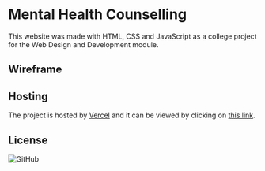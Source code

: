 # Mental Health Counselling

This website was made with HTML, CSS and JavaScript as a college project for the Web Design and Development module.

## Wireframe

## Hosting

The project is hosted by [Vercel](https://vercel.com/) and it can be viewed by clicking on [this link](https://mental-health-website.vercel.app/).

## License

![GitHub](https://img.shields.io/github/license/doggaT/mental-health-website?logoColor=blue&style=for-the-badge)
